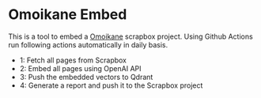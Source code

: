 # Omoikane Embed

This is a tool to embed a [Omoikane](https://scrapbox.io/omoikane/) scrapbox project.
Using Github Actions run following actions automatically in daily basis.

- 1: Fetch all pages from Scrapbox
- 2: Embed all pages using OpenAI API
- 3: Push the embedded vectors to Qdrant
- 4: Generate a report and push it to the Scrapbox project

